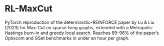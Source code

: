 # RL-MaxCut
PyTorch reproduction of the deterministic-REINFORCE paper by Lu &amp; Liu (2023) for Max-Cut on sparse Ising graphs, extended with a Metropolis–Hastings burn-in and greedy local search. Reaches 89–96% of the paper’s Optiscom and GSet benchmarks in under an hour per graph.
